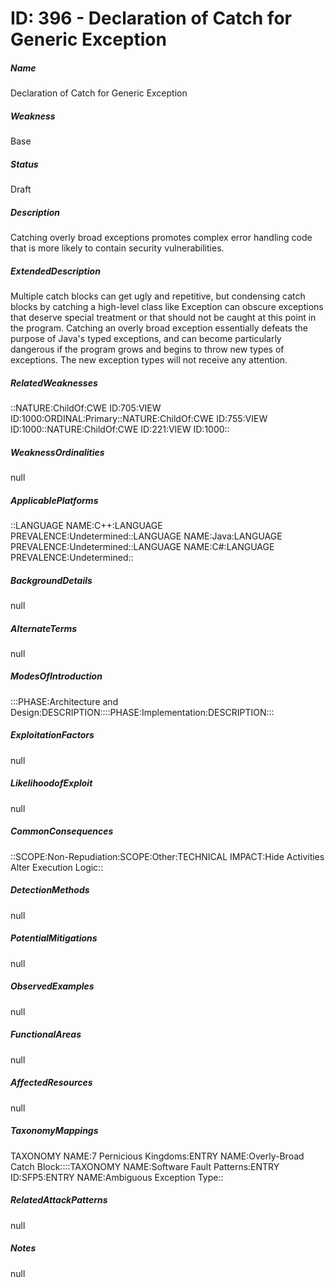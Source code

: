 # ID: 396 - Declaration of Catch for Generic Exception
<h5>Name</h5>Declaration of Catch for Generic Exception
<h5>Weakness</h5>Base
<h5>Status</h5>Draft
<h5>Description</h5>Catching overly broad exceptions promotes complex error handling code that is more likely to contain security vulnerabilities.
<h5>ExtendedDescription</h5>Multiple catch blocks can get ugly and repetitive, but condensing catch blocks by catching a high-level class like Exception can obscure exceptions that deserve special treatment or that should not be caught at this point in the program. Catching an overly broad exception essentially defeats the purpose of Java's typed exceptions, and can become particularly dangerous if the program grows and begins to throw new types of exceptions. The new exception types will not receive any attention.
<h5>RelatedWeaknesses</h5>::NATURE:ChildOf:CWE ID:705:VIEW ID:1000:ORDINAL:Primary::NATURE:ChildOf:CWE ID:755:VIEW ID:1000::NATURE:ChildOf:CWE ID:221:VIEW ID:1000::
<h5>WeaknessOrdinalities</h5>null
<h5>ApplicablePlatforms</h5>::LANGUAGE NAME:C++:LANGUAGE PREVALENCE:Undetermined::LANGUAGE NAME:Java:LANGUAGE PREVALENCE:Undetermined::LANGUAGE NAME:C#:LANGUAGE PREVALENCE:Undetermined::
<h5>BackgroundDetails</h5>null
<h5>AlternateTerms</h5>null
<h5>ModesOfIntroduction</h5>:::PHASE:Architecture and Design:DESCRIPTION::::PHASE:Implementation:DESCRIPTION:::
<h5>ExploitationFactors</h5>null
<h5>LikelihoodofExploit</h5>null
<h5>CommonConsequences</h5>::SCOPE:Non-Repudiation:SCOPE:Other:TECHNICAL IMPACT:Hide Activities Alter Execution Logic::
<h5>DetectionMethods</h5>null
<h5>PotentialMitigations</h5>null
<h5>ObservedExamples</h5>null
<h5>FunctionalAreas</h5>null
<h5>AffectedResources</h5>null
<h5>TaxonomyMappings</h5>TAXONOMY NAME:7 Pernicious Kingdoms:ENTRY NAME:Overly-Broad Catch Block::::TAXONOMY NAME:Software Fault Patterns:ENTRY ID:SFP5:ENTRY NAME:Ambiguous Exception Type::
<h5>RelatedAttackPatterns</h5>null
<h5>Notes</h5>null

